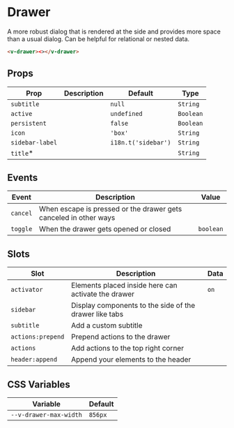 # Drawer

A more robust dialog that is rendered at the side and provides more space than a usual dialog. Can be helpful for
relational or nested data.

```html
<v-drawer><></v-drawer>
```

## Props

| Prop            | Description | Default             | Type      |
| --------------- | ----------- | ------------------- | --------- |
| `subtitle`      |             | `null`              | `String`  |
| `active`        |             | `undefined`         | `Boolean` |
| `persistent`    |             | `false`             | `Boolean` |
| `icon`          |             | `'box'`             | `String`  |
| `sidebar-label` |             | `i18n.t('sidebar')` | `String`  |
| `title`\*       |             |                     | `String`  |

## Events

| Event    | Description                                                      | Value     |
| -------- | ---------------------------------------------------------------- | --------- |
| `cancel` | When escape is pressed or the drawer gets canceled in other ways |           |
| `toggle` | When the drawer gets opened or closed                            | `boolean` |

## Slots

| Slot              | Description                                            | Data |
| ----------------- | ------------------------------------------------------ | ---- |
| `activator`       | Elements placed inside here can activate the drawer    | `on` |
| `sidebar`         | Display components to the side of the drawer like tabs |      |
| `subtitle`        | Add a custom subtitle                                  |      |
| `actions:prepend` | Prepend actions to the drawer                          |      |
| `actions`         | Add actions to the top right corner                    |      |
| `header:append`   | Append your elements to the header                     |      |

## CSS Variables

| Variable               | Default |
| ---------------------- | ------- |
| `--v-drawer-max-width` | `856px` |
